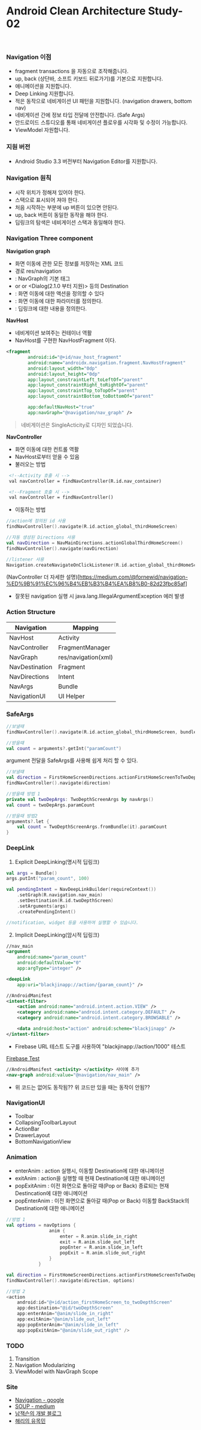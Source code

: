 # Android Clean Architecture Study-02

</br>

### Navigation 이점

- fragment transactions 을 자동으로 조작해줍니다.
- up, back (상단바, 소프트 키보드 뒤로가기)를 기본으로 지원합니다.
- 애니메이션을 지원합니다.
- Deep Linking 지원합니다.
- 적은 동작으로 네비게이션 UI 패턴을 지원합니다. (navigation drawers, bottom nav)
- 네비게이션 간에 정보 타입 전달에 안전합니다. (Safe Args)
- 안드로이드 스튜디오를 통패 네비게이션 플로우를 시각화 및 수정이 가능합니다.
- ViewModel 자원합니다.


### 지원 버전

- Android Studio 3.3 버전부터 Navigation Editor를 지원합니다.


### Navigation 원칙

- 시작 위치가 정해져 있어야 한다.
- 스택으로 표시되어 져야 한다.
- 처음 시작하는 부분에 up 버튼이 있으면 안된다.
- up, back 버튼이 동일한 동작을 해야 한다.
- 딥링크의 탐색은 네비게이션 스택과 동일해야 한다.


### Navigation Three component

**Navigation graph**

- 화면 이동에 관한 모든 정보를 저장하는 XML 코드
- 경로 res/navigation
- <navigation> : NavGraph의 기본 태그
- <fragment> or <Activity> or <Dialog(2.1.0 부터 지원)> 등의 Destination
- <action> : 화면 이동에 대한 액션을 정의할 수 있다
- <argument> : 화면 이동에 대한 파라미터를 정의한다.
- <deeplink> : 딥링크에 대한 내용을 정의한다.

**NavHost**

- 네비게이션 보여주는 컨테이너 역활
- NavHost를 구현한 NavHostFragment 이다.

```xml
<fragment
        android:id="@+id/nav_host_fragment"
        android:name="androidx.navigation.fragment.NavHostFragment"
        android:layout_width="0dp"
        android:layout_height="0dp"
        app:layout_constraintLeft_toLeftOf="parent"
        app:layout_constraintRight_toRightOf="parent"
        app:layout_constraintTop_toTopOf="parent"
        app:layout_constraintBottom_toBottomOf="parent"

        app:defaultNavHost="true"
        app:navGraph="@navigation/nav_graph" />
```

> 네비게이션은 SingleActicity로 디자인 되었습니다.

**NavController**

- 화면 이동에 대한 컨트롤 역활
- NavHost로부터 얻을 수 있음
- 불러오는 방법

```xml
 <!--Activity 호출 시 -->
 val navController = findNavController(R.id.nav_container)

 <!--Fragment 호출 시 -->
 val navController = findNavController()

```

- 이동하는 방법

```kotlin
//action에 정의된 id 사용
findNavController().navigate(R.id.action_global_thirdHomeScreen)

//자동 생성된 Directions 사용
val navDirection = NavMainDirections.actionGlobalThirdHomeScreen()
findNavController().navigate(navDirection)

//listener 사용
Navigation.createNavigateOnClickListener(R.id.action_global_thirdHomeScreen)
```

(NavController 더 자세한 설명)[https://medium.com/@fornewid/navigation-%ED%9B%91%EC%96%B4%EB%B3%B4%EA%B8%B0-82d23fbc85af]

- 잘못된 navigation 실행 시 java.lang.IllegalArgumentException 에러 발생

### Action Structure

|Navigation|Mapping|
|---|---|
|NavHost|Activity|
|NavController|FragmentManager|
|NavGraph|res/navigation(xml)|
|NavDestination|Fragment|
|NavDirections|Intent|
|NavArgs|Bundle|
|NavigationUI|UI Helper|


### SafeArgs

```kotlin
//보낼때
findNavController().navigate(R.id.action_global_thirdHomeScreen, bundleOf("paramCount" to 15))

//받을떄
val count = arguments?.getInt("paramCount")
```

argument 전달을 SafeArgs를 사용해 쉽게 처리 할 수 있다.


```kotlin
//보낼떄
val direction = FirstHomeScreenDirections.actionFirstHomeScreenToTwoDepthScreen(10)
findNavController().navigate(direction)

//받을떄 방법 1
private val twoDepArgs: TwoDepthScreenArgs by navArgs()
val count = twoDepArgs.paramCount

//받을때 방법2
arguments?.let {
    val count = TwoDepthScreenArgs.fromBundle(it).paramCount
}
```

### DeepLink

1. Explicit DeepLinking(명시적 딥링크)

```kotlin
val args = Bundle()
args.putInt("param_count", 100)

val pendingIntent = NavDeepLinkBuilder(requireContext())
    .setGraph(R.navigation.nav_main)
    .setDestination(R.id.twoDepthScreen)
    .setArguments(args)
    .createPendingIntent()

//notification, widget 등을 사용하여 실행할 수 있습니다.
```

2. Implicit DeepLinking(암시적 딥링크)

```xml
//nav_main
<argument
    android:name="param_count"
    android:defaultValue="0"
    app:argType="integer" />

<deepLink
    app:uri="blackjinapp://action/{param_count}" />

//AndroidManifest
<intent-filter>
    <action android:name="android.intent.action.VIEW" />
    <category android:name="android.intent.category.DEFAULT" />
    <category android:name="android.intent.category.BROWSABLE" />

    <data android:host="action" android:scheme="blackjinapp" />
</intent-filter>
```

- Firebase URL 테스트 도구를 사용하여 "blackjinapp://action/1000" 테스트

[Firebase Test](https://firebase.google.com/docs/app-indexing/android/test?hl=ko)


```xml
//AndroidManifest <activity> </activity> 사이에 추가
<nav-graph android:value="@navigation/nav_main" />
```

- 위 코드는 없어도 동작됨?? 위 코드만 있을 때는 동작이 안됨??

### NavigationUI

- Toolbar
- CollapsingToolbarLayout
- ActionBar
- DrawerLayout
- BottomNavigationView

### Animation

- enterAnim : action 실행시, 이동할 Destination에 대한 애니메이션
- exitAnim : action을 실행할 때 현재 Destination에 대한 애니메이션
- popExitAnim : 이전 화면으로 돌아갈 때(Pop or Back) 종료되는 현재 Destincation에 대한 애니메이션
- popEnterAnim : 이전 화면으로 돌아갈 때(Pop or Back) 이동할 BackStack의 Destination에 대한 애니메이션

```kotlin
//방법 1
val options = navOptions {
                anim {
                    enter = R.anim.slide_in_right
                    exit = R.anim.slide_out_left
                    popEnter = R.anim.slide_in_left
                    popExit = R.anim.slide_out_right
                }
            }

val direction = FirstHomeScreenDirections.actionFirstHomeScreenToTwoDepthScreen()
findNavController().navigate(direction, options)

//방법 2
<action
    android:id="@+id/action_firstHomeScreen_to_twoDepthScreen"
    app:destination="@id/twoDepthScreen"
    app:enterAnim="@anim/slide_in_right"
    app:exitAnim="@anim/slide_out_left"
    app:popEnterAnim="@anim/slide_in_left"
    app:popExitAnim="@anim/slide_out_right" />
```

### TODO
1. Transition
2. Navigation Modularizing
3. ViewModel with NavGraph Scope

### Site
- [Navigation - google](https://developer.android.com/guide/navigation)
- [SOUP - medium](https://medium.com/@fornewid)
- [남잭슨의 개발 블로그](https://namjackson.tistory.com/28)
- [해리의 유목민](https://medium.com/harrythegreat/android-navigation-component-%EA%B0%9C%EB%85%90%EA%B3%BC-%ED%8A%9C%ED%86%A0%EB%A6%AC%EC%96%BC-1-5ac6ac081643)
